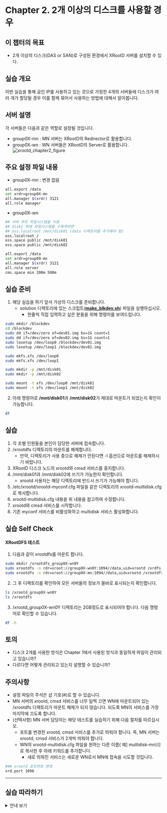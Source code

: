 # Chapter 2. 2개 이상의 디스크를 사용할 경우


## 이 챕터의 목표
   * 2개 이상의 디스크(DAS or SAN)로 구성된 환경에서 XRootD 서버를 설치할 수 있다.

## 실습 개요
이번 실습을 통해 공인 IP를 사용하고 있는 것으로 가정한 4개의 서버들에 디스크가 여러 개가 할당될 경우 이를 함께 묶어서 사용하는 방법에 대해서 알아봅니다.

## 서버 설명
각 서버들은 다음과 같은 역할로 설정될 것입니다.
   *  group0X-mn : MN 서버는 XRootD의 Redirector로 활용합니다.
   *  group0X-wn : WN 서버들은 XRootD의 Server로 활용합니다.
![xrootd_chapter2_figure](https://user-images.githubusercontent.com/4969463/61432525-bbde1780-a96b-11e9-829e-2d79a52da28a.png)

## 주요 설정 파일 내용
   * group0X-mn : 변경 없음
```bash
all.export /data
set xrdr=group0X-mn
all.manager $(xrdr) 3121
all.role manager
```
   * group0X-wn
```bash
## 서버 루트 파일시스템을 이용
## disk1 위에 파일시스템을 구축하려면 
## oss.localroot /mnt/disk01 (data 디렉토리를 추가해야 함)
oss.localroot /
oss.space public /mnt/disk01
oss.space public /mnt/disk02

all.export /data
set xrdr=group09-mn
all.manager $(xrdr) 3121
all.role server
cms.space min 200m 500m
```

## 실습 준비 
1. 해당 실습을 하기 앞서 가상의 디스크를 준비합니다.
   * solution 디렉토리에 있는 스크립트(**[make_blkdev.sh](https://github.com/geonmo/GSDCSchool_XRootD_Scripts/tree/master/solution/chapter2)**) 파일을 실행하십시오.
      * 한줄씩 직접 입력하고 싶은 분들을 위해 명령어를 보여드립니다.
```bash
sudo mkdir /blockdev
cd /blockdev
sudo dd if=/dev/zero of=dev01.img bs=1G count=1
sudo dd if=/dev/zero of=dev02.img bs=1G count=1
sudo losetup /dev/loop0 /blockdev/dev01.img
sudo losetup /dev/loop1 /blockdev/dev02.img

sudo mkfs.xfs /dev/loop0
sudo mkfs.xfs /dev/loop1

sudo mkdir -p /mnt/disk01
sudo mkdir -p /mnt/disk02

sudo mount -t xfs /dev/loop0 /mnt/disk01
sudo mount -t xfs /dev/loop1 /mnt/disk02

```
2. 아래 명령어로 **/mnt/disk01**과 **/mnt/disk02**가 제대로 마운트가 되었는지 확인이 가능합니다.
```bash
df
```


## 실습 
1. 각 조별 인원들을 본인이 담당한 서버에 접속합니다.    
1. /xrootdfs 디렉토리의 마운트를 해제합니다. 
   * 만약, 디렉토리가 사용 중으로 해제가 안된다면 -l 옵션으로 마운트를 해제하시기 바랍니다.
1. XRootD 디스크 노드의 xrootd와 cmsd 서비스를 중지합니다.
1. /mnt/disk01과 /mnt/disk02에 쓰기가 가능한지 확인합니다. 
   * xrootd 사용자는 해당 디렉토리에 반드시 쓰기가 가능해야 합니다.
1. /etc/xrootd/xrootd-myconf.cfg 파일을 같은 디렉토리의 xrootd-multidisk.cfg로 복사합니다.
1. xrootd-multidisk.cfg 내용을 위 내용을 참고하여 수정합니다.   
1. xrootd와 cmsd 서비스를 시작합니다.
1. 기존 myconf 서비스를 비활성화하고 multidisk 서비스 활성화합니다.
## 실습 Self Check


#### XRootDFS 테스트
1. 다음과 같이 xrootdfs를 마운트 합니다.
```bash
sudo mkdir /xrootdfs_group0X-wn0Y
sudo xrootdfs -o rdr=xroot://group0X-wn0Y:1094//data,uid=xrootd /xrdfs_group0X-wn0Y
sudo xrootdfs -o rdr=xroot://group0X-mn:1094//data,uid=xrootd /xrootdfs
```
2. 그 후 디렉토리를 확인하여 모든 서버들의 정보가 올바로 표시되는지 확인합니다.
```bash
ls /xrootd_group0X-wn0Y
ls /xrootdfs
```
3. /xrootd_group0X-wn0Y 디렉토리는 2GB정도로 표시되어야 합니다. 다음 명령어로 확인할 수 있습니다.
```bash
df -h
```

## 토의
   * 디스크 2개를 사용한 방식은 Chapter 1에서 사용된 방식과 동일하게 파일이 관리되고 있습니까?
   * 다르다면 어떻게 관리되고 있는지 설명할 수 있습니까?

## 주의사항
   * 설정 파일의 주석은 샵 기호(\#)로 할 수 있습니다.   
   * MN 서버의 xrootd, cmsd 서비스를 너무 일찍 끄면 WN에 마운트되어 있는 /xrootdfs 디렉토리가 마운트 해제가 되지 않습니다. 되도록 MN의 서비스를 가장 마지막에 끄도록 합니다.
   * (선택사항) MN 서버 담당자는 해당 테스트를 실습하기 위해 다음 절차를 따르십시오.
      * 포트를 변경한 xrootd, cmsd 서비스를 추가로 띄워야 합니다. 즉, MN 서버는 xrootd, cmsd 서비스가 2개씩 띄워야 합니다.
      * WN의 xrootd-multidisk.cfg 파일을 원하는 다른 이름( 예] multidisk-mn)으로 복사한 후 아래 키워드를 추가합니다.
         * 새로 띄워진 서비스는 새로운 WN로서 MN에 접속을 시도할 것입니다.
 ```bash
### xrootd 포트번호 변경
xrd.port 1096
```
 
------------
## 실습 따라하기
<details><summary>안내 보기</summary>

<p>
  
1. /xrootdfs 디렉토리의 마운트를 해제합니다.
```bash
sudo umount /xrootdfs
```
만약 마운트 해제가 잘 안된다면
```bash
sudo umount -l /xrootdfs
```
로 해제를 합니다. 

2. xrootd, cmsd 서비스를 해제합니다.
```bash
sudo systemctl stop xrootd@myconf
sudo systemctl stop cmsd@myconf
```
3. /mnt/disk01과 /mnt/disk02의 소유자를 변경합니다.
```bash
chown -R xrootd.xrootd /mnt/disk01
chown -R xrootd.xrootd /mnt/disk02
```
xrootd의 쓰기 권한을 직접 점검하고 싶다면 다음과 같이 shell을 변경한 후 직접 접근합니다.
```bash
## xrootd 유저의 쉘을 /bin/bash로 변경
sudo chsh xrootd
/bin/bash
sudo passwd xrootd 
<xrootd 암호 설정>

## xrootd 사용자로 변경 후 쓰기 확인
su - xrootd
cd /mnt/disk01
touch a
rm a
exit

## xrootd 사용자를 접속 불가로 변경
suod chsh xrootd
/sbin/nologin
```
4. /etc/xrootd 디렉토리로 이동하여 xrootd-multidisk.cfg 파일을 만듭니다. 
```bash
cd /etc/xrootd
sudo cp xrootd-myconf.cfg xrootd-multidisk.cfg
```
5. 내용을 수정한 후 서비스를 기존 서비스를 중지한 후 multidisk 설정으로 서비스를 시작합니다.
```bash
sudo vim xrootd-multidisk.cfg
sudo systemctl start cmsd@multidisk.service
sudo systemctl start xrootd@multidisk.service
```
6. 기존 myconf 서비스를 해지하고 multidisk 서비스를 활성화합니다.
```bash
sudo systemctl disable cmsd@myconf.service
sudo systemctl disable xrootd@myconf.service
sudo systemctl enable cmsd@multidisk.service
sudo systemctl enable xrootd@multidisk.service
```
</p>
</details>




